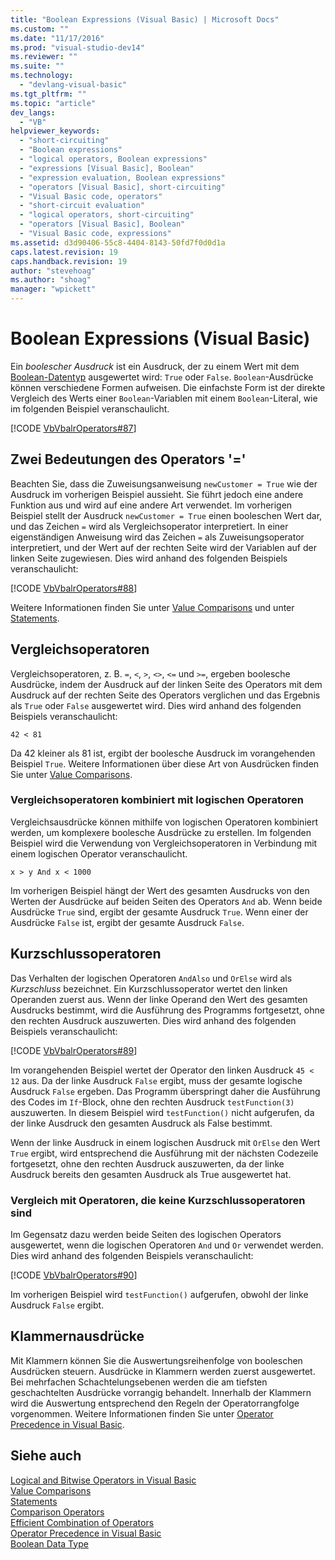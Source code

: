 ```yaml
---
title: "Boolean Expressions (Visual Basic) | Microsoft Docs"
ms.custom: ""
ms.date: "11/17/2016"
ms.prod: "visual-studio-dev14"
ms.reviewer: ""
ms.suite: ""
ms.technology: 
  - "devlang-visual-basic"
ms.tgt_pltfrm: ""
ms.topic: "article"
dev_langs: 
  - "VB"
helpviewer_keywords: 
  - "short-circuiting"
  - "Boolean expressions"
  - "logical operators, Boolean expressions"
  - "expressions [Visual Basic], Boolean"
  - "expression evaluation, Boolean expressions"
  - "operators [Visual Basic], short-circuiting"
  - "Visual Basic code, operators"
  - "short-circuit evaluation"
  - "logical operators, short-circuiting"
  - "operators [Visual Basic], Boolean"
  - "Visual Basic code, expressions"
ms.assetid: d3d90406-55c8-4404-8143-50fd7f0d0d1a
caps.latest.revision: 19
caps.handback.revision: 19
author: "stevehoag"
ms.author: "shoag"
manager: "wpickett"
---
```

# Boolean Expressions (Visual Basic)
Ein *boolescher Ausdruck* ist ein Ausdruck, der zu einem Wert mit dem [Boolean\-Datentyp](../../../../visual-basic/language-reference/data-types/boolean-data-type.md) ausgewertet wird: `True` oder `False`.  `Boolean`\-Ausdrücke können verschiedene Formen aufweisen.  Die einfachste Form ist der direkte Vergleich des Werts einer `Boolean`\-Variablen mit einem `Boolean`\-Literal, wie im folgenden Beispiel veranschaulicht.  
  
 [!CODE [VbVbalrOperators#87](../CodeSnippet/VS_Snippets_VBCSharp/VbVbalrOperators#87)]  
  
## Zwei Bedeutungen des Operators '\='  
 Beachten Sie, dass die Zuweisungsanweisung `newCustomer = True` wie der Ausdruck im vorherigen Beispiel aussieht. Sie führt jedoch eine andere Funktion aus und wird auf eine andere Art verwendet.  Im vorherigen Beispiel stellt der Ausdruck `newCustomer = True` einen booleschen Wert dar, und das Zeichen `=` wird als Vergleichsoperator interpretiert.  In einer eigenständigen Anweisung wird das Zeichen `=` als Zuweisungsoperator interpretiert, und der Wert auf der rechten Seite wird der Variablen auf der linken Seite zugewiesen.  Dies wird anhand des folgenden Beispiels veranschaulicht:  
  
 [!CODE [VbVbalrOperators#88](../CodeSnippet/VS_Snippets_VBCSharp/VbVbalrOperators#88)]  
  
 Weitere Informationen finden Sie unter [Value Comparisons](../../../../visual-basic/programming-guide/language-features/operators-and-expressions/value-comparisons.md) und unter [Statements](../../../../visual-basic/language-reference/statements/index.md).  
  
## Vergleichsoperatoren  
 Vergleichsoperatoren, z. B. `=`, `<`, `>`, `<>`, `<=` und `>=`, ergeben boolesche Ausdrücke, indem der Ausdruck auf der linken Seite des Operators mit dem Ausdruck auf der rechten Seite des Operators verglichen und das Ergebnis als `True` oder `False` ausgewertet wird.  Dies wird anhand des folgenden Beispiels veranschaulicht:  
  
 `42 < 81`  
  
 Da 42 kleiner als 81 ist, ergibt der boolesche Ausdruck im vorangehenden Beispiel `True`.  Weitere Informationen über diese Art von Ausdrücken finden Sie unter [Value Comparisons](../../../../visual-basic/programming-guide/language-features/operators-and-expressions/value-comparisons.md).  
  
### Vergleichsoperatoren kombiniert mit logischen Operatoren  
 Vergleichsausdrücke können mithilfe von logischen Operatoren kombiniert werden, um komplexere boolesche Ausdrücke zu erstellen.  Im folgenden Beispiel wird die Verwendung von Vergleichsoperatoren in Verbindung mit einem logischen Operator veranschaulicht.  
  
 `x > y And x < 1000`  
  
 Im vorherigen Beispiel hängt der Wert des gesamten Ausdrucks von den Werten der Ausdrücke auf beiden Seiten des Operators `And` ab.  Wenn beide Ausdrücke `True` sind, ergibt der gesamte Ausdruck `True`.  Wenn einer der Ausdrücke `False` ist, ergibt der gesamte Ausdruck `False`.  
  
## Kurzschlussoperatoren  
 Das Verhalten der logischen Operatoren `AndAlso` und `OrElse` wird als *Kurzschluss* bezeichnet.  Ein Kurzschlussoperator wertet den linken Operanden zuerst aus.  Wenn der linke Operand den Wert des gesamten Ausdrucks bestimmt, wird die Ausführung des Programms fortgesetzt, ohne den rechten Ausdruck auszuwerten.  Dies wird anhand des folgenden Beispiels veranschaulicht:  
  
 [!CODE [VbVbalrOperators#89](../CodeSnippet/VS_Snippets_VBCSharp/VbVbalrOperators#89)]  
  
 Im vorangehenden Beispiel wertet der Operator den linken Ausdruck `45 < 12` aus.  Da der linke Ausdruck `False` ergibt, muss der gesamte logische Ausdruck `False` ergeben.  Das Programm überspringt daher die Ausführung des Codes im `If`\-Block, ohne den rechten Ausdruck `testFunction(3)` auszuwerten.  In diesem Beispiel wird `testFunction()` nicht aufgerufen, da der linke Ausdruck den gesamten Ausdruck als False bestimmt.  
  
 Wenn der linke Ausdruck in einem logischen Ausdruck mit `OrElse` den Wert `True` ergibt, wird entsprechend die Ausführung mit der nächsten Codezeile fortgesetzt, ohne den rechten Ausdruck auszuwerten, da der linke Ausdruck bereits den gesamten Ausdruck als True ausgewertet hat.  
  
### Vergleich mit Operatoren, die keine Kurzschlussoperatoren sind  
 Im Gegensatz dazu werden beide Seiten des logischen Operators ausgewertet, wenn die logischen Operatoren `And` und `Or` verwendet werden.  Dies wird anhand des folgenden Beispiels veranschaulicht:  
  
 [!CODE [VbVbalrOperators#90](../CodeSnippet/VS_Snippets_VBCSharp/VbVbalrOperators#90)]  
  
 Im vorherigen Beispiel wird `testFunction()` aufgerufen, obwohl der linke Ausdruck `False` ergibt.  
  
## Klammernausdrücke  
 Mit Klammern können Sie die Auswertungsreihenfolge von booleschen Ausdrücken steuern.  Ausdrücke in Klammern werden zuerst ausgewertet.  Bei mehrfachen Schachtelungsebenen werden die am tiefsten geschachtelten Ausdrücke vorrangig behandelt.  Innerhalb der Klammern wird die Auswertung entsprechend den Regeln der Operatorrangfolge vorgenommen.  Weitere Informationen finden Sie unter [Operator Precedence in Visual Basic](../../../../visual-basic/language-reference/operators/operator-precedence.md).  
  
## Siehe auch  
 [Logical and Bitwise Operators in Visual Basic](../../../../visual-basic/programming-guide/language-features/operators-and-expressions/logical-and-bitwise-operators.md)   
 [Value Comparisons](../../../../visual-basic/programming-guide/language-features/operators-and-expressions/value-comparisons.md)   
 [Statements](../../../../visual-basic/programming-guide/language-features/statements.md)   
 [Comparison Operators](../../../../visual-basic/language-reference/operators/comparison-operators.md)   
 [Efficient Combination of Operators](../../../../visual-basic/programming-guide/language-features/operators-and-expressions/efficient-combination-of-operators.md)   
 [Operator Precedence in Visual Basic](../../../../visual-basic/language-reference/operators/operator-precedence.md)   
 [Boolean Data Type](../../../../visual-basic/language-reference/data-types/boolean-data-type.md)